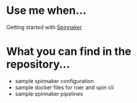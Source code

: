 # Use me when... 
Getting started with [Spinnaker](www.spinnaker.io)

# What you can find in the repository...
  - sample spinnaker configuration
  - sample docker files for roer and spin cli
  - sample spinnaker pipelines

